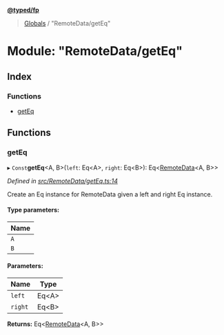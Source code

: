 **[@typed/fp](../README.md)**

> [Globals](../globals.md) / "RemoteData/getEq"

# Module: "RemoteData/getEq"

## Index

### Functions

* [getEq](_remotedata_geteq_.md#geteq)

## Functions

### getEq

▸ `Const`**getEq**\<A, B>(`left`: Eq\<A>, `right`: Eq\<B>): Eq\<[RemoteData](_remotedata_remotedata_.md#remotedata)\<A, B>>

*Defined in [src/RemoteData/getEq.ts:14](https://github.com/TylorS/typed-fp/blob/559f273/src/RemoteData/getEq.ts#L14)*

Create an Eq instance for RemoteData given a left and right Eq instance.

#### Type parameters:

Name |
------ |
`A` |
`B` |

#### Parameters:

Name | Type |
------ | ------ |
`left` | Eq\<A> |
`right` | Eq\<B> |

**Returns:** Eq\<[RemoteData](_remotedata_remotedata_.md#remotedata)\<A, B>>
